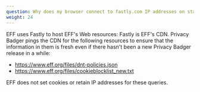 ```yaml
---
question: Why does my browser connect to fastly.com IP addresses on startup after installing Privacy Badger?
weight: 24
---
```


EFF uses Fastly to host EFF's Web resources: Fastly is EFF's CDN. Privacy Badger pings the CDN for the following resources to ensure that the information in them is fresh even if there hasn't been a new Privacy Badger release in a while:

* https://www.eff.org/files/dnt-policies.json
* https://www.eff.org/files/cookieblocklist_new.txt

EFF does not set cookies or retain IP addresses for these queries.

